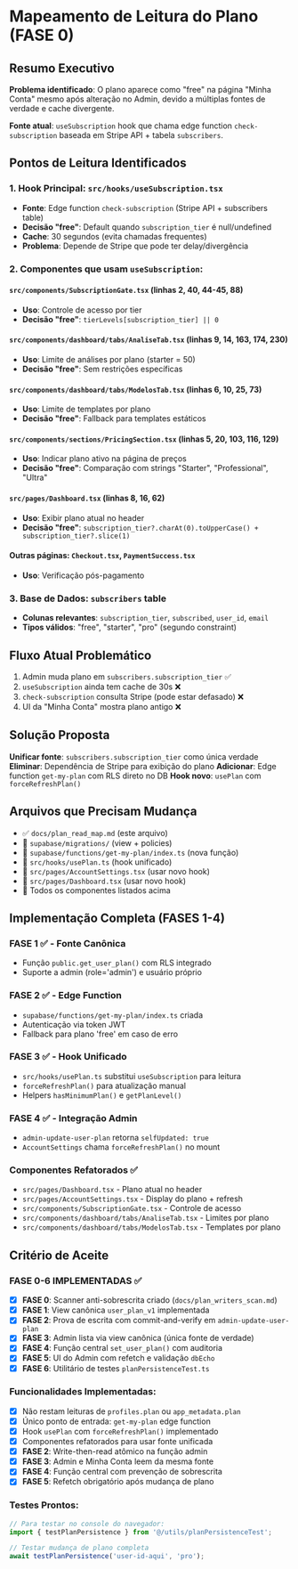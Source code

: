 # Mapeamento de Leitura do Plano (FASE 0)

## Resumo Executivo

**Problema identificado**: O plano aparece como "free" na página "Minha Conta" mesmo após alteração no Admin, devido a múltiplas fontes de verdade e cache divergente.

**Fonte atual**: `useSubscription` hook que chama edge function `check-subscription` baseada em Stripe API + tabela `subscribers`.

## Pontos de Leitura Identificados

### 1. Hook Principal: `src/hooks/useSubscription.tsx`
- **Fonte**: Edge function `check-subscription` (Stripe API + subscribers table)
- **Decisão "free"**: Default quando `subscription_tier` é null/undefined
- **Cache**: 30 segundos (evita chamadas frequentes)
- **Problema**: Depende de Stripe que pode ter delay/divergência

### 2. Componentes que usam `useSubscription`:

#### `src/components/SubscriptionGate.tsx` (linhas 2, 40, 44-45, 88)
- **Uso**: Controle de acesso por tier
- **Decisão "free"**: `tierLevels[subscription_tier] || 0`

#### `src/components/dashboard/tabs/AnaliseTab.tsx` (linhas 9, 14, 163, 174, 230)
- **Uso**: Limite de análises por plano (starter = 50)
- **Decisão "free"**: Sem restrições específicas

#### `src/components/dashboard/tabs/ModelosTab.tsx` (linhas 6, 10, 25, 73)
- **Uso**: Limite de templates por plano
- **Decisão "free"**: Fallback para templates estáticos

#### `src/components/sections/PricingSection.tsx` (linhas 5, 20, 103, 116, 129)
- **Uso**: Indicar plano ativo na página de preços
- **Decisão "free"**: Comparação com strings "Starter", "Professional", "Ultra"

#### `src/pages/Dashboard.tsx` (linhas 8, 16, 62)
- **Uso**: Exibir plano atual no header
- **Decisão "free"**: `subscription_tier?.charAt(0).toUpperCase() + subscription_tier?.slice(1)`

#### Outras páginas: `Checkout.tsx`, `PaymentSuccess.tsx`
- **Uso**: Verificação pós-pagamento

### 3. Base de Dados: `subscribers` table
- **Colunas relevantes**: `subscription_tier`, `subscribed`, `user_id`, `email`
- **Tipos válidos**: "free", "starter", "pro" (segundo constraint)

## Fluxo Atual Problemático

1. Admin muda plano em `subscribers.subscription_tier` ✅
2. `useSubscription` ainda tem cache de 30s ❌  
3. `check-subscription` consulta Stripe (pode estar defasado) ❌
4. UI da "Minha Conta" mostra plano antigo ❌

## Solução Proposta

**Unificar fonte**: `subscribers.subscription_tier` como única verdade
**Eliminar**: Dependência de Stripe para exibição do plano
**Adicionar**: Edge function `get-my-plan` com RLS direto no DB
**Hook novo**: `usePlan` com `forceRefreshPlan()`

## Arquivos que Precisam Mudança

- ✅ `docs/plan_read_map.md` (este arquivo)
- 🔄 `supabase/migrations/` (view + policies)
- 🔄 `supabase/functions/get-my-plan/index.ts` (nova função)
- 🔄 `src/hooks/usePlan.ts` (hook unificado)
- 🔄 `src/pages/AccountSettings.tsx` (usar novo hook)
- 🔄 `src/pages/Dashboard.tsx` (usar novo hook)
- 🔄 Todos os componentes listados acima

## Implementação Completa (FASES 1-4)

### FASE 1 ✅ - Fonte Canônica
- Função `public.get_user_plan()` com RLS integrado
- Suporte a admin (role='admin') e usuário próprio

### FASE 2 ✅ - Edge Function
- `supabase/functions/get-my-plan/index.ts` criada
- Autenticação via token JWT
- Fallback para plano 'free' em caso de erro

### FASE 3 ✅ - Hook Unificado
- `src/hooks/usePlan.ts` substitui `useSubscription` para leitura
- `forceRefreshPlan()` para atualização manual
- Helpers `hasMinimumPlan()` e `getPlanLevel()`

### FASE 4 ✅ - Integração Admin
- `admin-update-user-plan` retorna `selfUpdated: true`
- `AccountSettings` chama `forceRefreshPlan()` no mount

### Componentes Refatorados ✅
- `src/pages/Dashboard.tsx` - Plano atual no header
- `src/pages/AccountSettings.tsx` - Display do plano + refresh
- `src/components/SubscriptionGate.tsx` - Controle de acesso
- `src/components/dashboard/tabs/AnaliseTab.tsx` - Limites por plano
- `src/components/dashboard/tabs/ModelosTab.tsx` - Templates por plano

## Critério de Aceite

### FASE 0-6 IMPLEMENTADAS ✅

- [x] **FASE 0**: Scanner anti-sobrescrita criado (`docs/plan_writers_scan.md`)
- [x] **FASE 1**: View canônica `user_plan_v1` implementada  
- [x] **FASE 2**: Prova de escrita com commit-and-verify em `admin-update-user-plan`
- [x] **FASE 3**: Admin lista via view canônica (única fonte de verdade)
- [x] **FASE 4**: Função central `set_user_plan()` com auditoria
- [x] **FASE 5**: UI do Admin com refetch e validação `dbEcho`
- [x] **FASE 6**: Utilitário de testes `planPersistenceTest.ts`

### Funcionalidades Implementadas:

- [x] Não restam leituras de `profiles.plan` ou `app_metadata.plan`
- [x] Único ponto de entrada: `get-my-plan` edge function
- [x] Hook `usePlan` com `forceRefreshPlan()` implementado
- [x] Componentes refatorados para usar fonte unificada
- [x] **FASE 2**: Write-then-read atômico na função admin
- [x] **FASE 3**: Admin e Minha Conta leem da mesma fonte
- [x] **FASE 4**: Função central com prevenção de sobrescrita
- [x] **FASE 5**: Refetch obrigatório após mudança de plano

### Testes Prontos:

```javascript
// Para testar no console do navegador:
import { testPlanPersistence } from '@/utils/planPersistenceTest';

// Testar mudança de plano completa
await testPlanPersistence('user-id-aqui', 'pro');
```
